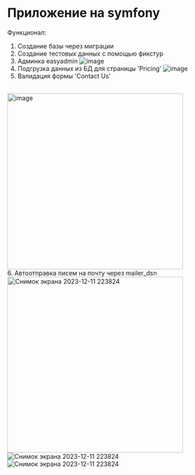 # Приложение на symfony

Функционал:
1. Создание базы через миграции
2. Создание тестовых данных с помощью фикстур
3. Админка easyadmin
![image](https://github.com/romankuz19/symfony-app/assets/80103795/c8849277-a70a-47f6-b7af-6a885b2c7673)
4. Подгрузка данных из БД для страницы 'Pricing'
![image](https://github.com/romankuz19/symfony-app/assets/80103795/c3dcd241-9e00-4375-82a5-05b5b831d2df)
5. Валидация формы 'Contact Us'
<br>
<img alt="image" height="400" src="https://github.com/romankuz19/symfony-app/assets/80103795/accab960-00da-4bf4-aa48-bc52b89fb2da" width="400"/>
<br>
6. Автоотправка писем на почту через mailer_dsn
<br>
<img alt="Снимок экрана 2023-12-11 223824" height="400" src="https://github.com/romankuz19/symfony-app/assets/80103795/600d95e7-5e0c-4368-9527-0213f276096a" width="400"/>
<img alt="Снимок экрана 2023-12-11 223824" src="https://github.com/romankuz19/symfony-app/assets/80103795/1a227efd-0851-4ac1-a072-d6d185ce389a"/>
<img alt="Снимок экрана 2023-12-11 223824" src="https://github.com/romankuz19/symfony-app/assets/80103795/fedfc037-e50c-4815-9460-c14b6cb7c2dd"/>
